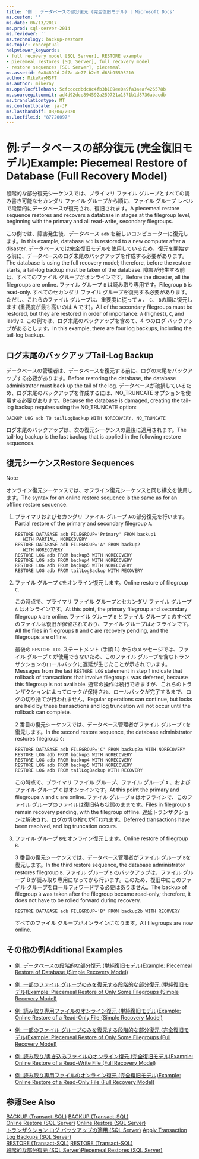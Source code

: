 ```yaml
---
title: '例 : データベースの部分復元 (完全復旧モデル) | Microsoft Docs'
ms.custom: ''
ms.date: 06/13/2017
ms.prod: sql-server-2014
ms.reviewer: ''
ms.technology: backup-restore
ms.topic: conceptual
helpviewer_keywords:
- full recovery model [SQL Server], RESTORE example
- piecemeal restores [SQL Server], full recovery model
- restore sequences [SQL Server], piecemeal
ms.assetid: 0a84892d-2f7a-4e77-b2d0-d68b95595210
author: MikeRayMSFT
ms.author: mikeray
ms.openlocfilehash: 5cfccccdbdc0c4fb3b189ee0a9fa3aeaf426578b
ms.sourcegitcommit: ad4d92dce894592a259721a1571b1d8736abacdb
ms.translationtype: MT
ms.contentlocale: ja-JP
ms.lasthandoff: 08/04/2020
ms.locfileid: "87720097"
---
```

# <a name="example-piecemeal-restore-of-database-full-recovery-model"></a><span data-ttu-id="c4968-102">例:データベースの部分復元 (完全復旧モデル)</span><span class="sxs-lookup"><span data-stu-id="c4968-102">Example: Piecemeal Restore of Database (Full Recovery Model)</span></span>
  <span data-ttu-id="c4968-103">段階的な部分復元シーケンスでは、プライマリ ファイル グループとすべての読み書き可能なセカンダリ ファイル グループから順に、ファイル グループ レベルで段階的にデータベースが復元され、復旧されます。</span><span class="sxs-lookup"><span data-stu-id="c4968-103">A piecemeal restore sequence restores and recovers a database in stages at the filegroup level, beginning with the primary and all read-write, secondary filegroups.</span></span>  
  
 <span data-ttu-id="c4968-104">この例では、障害発生後、データベース `adb` を新しいコンピューターに復元します。</span><span class="sxs-lookup"><span data-stu-id="c4968-104">In this example, database `adb` is restored to a new computer after a disaster.</span></span> <span data-ttu-id="c4968-105">データベースでは完全復旧モデルを使用しているため、復元を開始する前に、データベースのログ末尾のバックアップを作成する必要があります。</span><span class="sxs-lookup"><span data-stu-id="c4968-105">The database is using the full recovery model; therefore, before the restore starts, a tail-log backup must be taken of the database.</span></span> <span data-ttu-id="c4968-106">障害が発生する前は、すべてのファイル グループがオンラインです。</span><span class="sxs-lookup"><span data-stu-id="c4968-106">Before the disaster, all the filegroups are online.</span></span> <span data-ttu-id="c4968-107">ファイル グループ `B` は読み取り専用です。</span><span class="sxs-lookup"><span data-stu-id="c4968-107">Filegroup `B` is read-only.</span></span> <span data-ttu-id="c4968-108">すべてのセカンダリ ファイル グループを復元する必要があります。ただし、これらのファイル グループは、重要度に従って `A` 、 `C`、 `B`の順に復元します (重要度が最も高いのは A です)。</span><span class="sxs-lookup"><span data-stu-id="c4968-108">All of the secondary filegroups must be restored, but they are restored in order of importance: `A` (highest), `C`, and lastly `B`.</span></span> <span data-ttu-id="c4968-109">この例では、ログ末尾のバックアップを含めて、4 つのログ バックアップがあるとします。</span><span class="sxs-lookup"><span data-stu-id="c4968-109">In this example, there are four log backups, including the tail-log backup.</span></span>  
  
## <a name="tail-log-backup"></a><span data-ttu-id="c4968-110">ログ末尾のバックアップ</span><span class="sxs-lookup"><span data-stu-id="c4968-110">Tail-Log Backup</span></span>  
 <span data-ttu-id="c4968-111">データベースの管理者は、データベースを復元する前に、ログの末尾をバックアップする必要があります。</span><span class="sxs-lookup"><span data-stu-id="c4968-111">Before restoring the database, the database administrator must back up the tail of the log.</span></span> <span data-ttu-id="c4968-112">データベースが破損しているため、ログ末尾のバックアップを作成するには、NO_TRUNCATE オプションを使用する必要があります。</span><span class="sxs-lookup"><span data-stu-id="c4968-112">Because the database is damaged, creating the tail-log backup requires using the NO_TRUNCATE option:</span></span>  
  
```  
BACKUP LOG adb TO tailLogBackup WITH NORECOVERY, NO_TRUNCATE  
```  
  
 <span data-ttu-id="c4968-113">ログ末尾のバックアップは、次の復元シーケンスの最後に適用されます。</span><span class="sxs-lookup"><span data-stu-id="c4968-113">The tail-log backup is the last backup that is applied in the following restore sequences.</span></span>  
  
## <a name="restore-sequences"></a><span data-ttu-id="c4968-114">復元シーケンス</span><span class="sxs-lookup"><span data-stu-id="c4968-114">Restore Sequences</span></span>  
  
> [!NOTE]  
>  <span data-ttu-id="c4968-115">オンライン復元シーケンスでは、オフライン復元シーケンスと同じ構文を使用します。</span><span class="sxs-lookup"><span data-stu-id="c4968-115">The syntax for an online restore sequence is the same as for an offline restore sequence.</span></span>  
  
1.  <span data-ttu-id="c4968-116">プライマリおよびセカンダリ ファイル グループ `A`の部分復元を行います。</span><span class="sxs-lookup"><span data-stu-id="c4968-116">Partial restore of the primary and secondary filegroup `A`.</span></span>  
  
    ```  
    RESTORE DATABASE adb FILEGROUP='Primary' FROM backup1   
       WITH PARTIAL, NORECOVERY  
    RESTORE DATABASE adb FILEGROUP='A' FROM backup2   
       WITH NORECOVERY  
    RESTORE LOG adb FROM backup3 WITH NORECOVERY  
    RESTORE LOG adb FROM backup4 WITH NORECOVERY  
    RESTORE LOG adb FROM backup5 WITH NORECOVERY  
    RESTORE LOG adb FROM tailLogBackup WITH RECOVERY  
    ```  
  
2.  <span data-ttu-id="c4968-117">ファイル グループ `C`をオンライン復元します。</span><span class="sxs-lookup"><span data-stu-id="c4968-117">Online restore of filegroup `C`.</span></span>  
  
     <span data-ttu-id="c4968-118">この時点で、プライマリ ファイル グループとセカンダリ ファイル グループ `A` はオンラインです。</span><span class="sxs-lookup"><span data-stu-id="c4968-118">At this point, the primary filegroup and secondary filegroup `A` are online.</span></span> <span data-ttu-id="c4968-119">ファイル グループ `B` とファイル グループ `C` のすべてのファイルは復旧が保留されており、ファイル グループはオフラインです。</span><span class="sxs-lookup"><span data-stu-id="c4968-119">All the files in filegroups `B` and `C` are recovery pending, and the filegroups are offline.</span></span>  
  
     <span data-ttu-id="c4968-120">最後の `RESTORE LOG` ステートメント (手順 1.) からのメッセージでは、ファイル グループ `C` が使用できないため、このファイル グループを含むトランザクションのロールバックに遅延が生じたことが示されています。</span><span class="sxs-lookup"><span data-stu-id="c4968-120">Messages from the last `RESTORE LOG` statement in step 1 indicate that rollback of transactions that involve filegroup `C` was deferred, because this filegroup is not available.</span></span> <span data-ttu-id="c4968-121">通常の操作は続行できますが、これらのトランザクションによってロックが保持され、ロールバックが完了するまで、ログの切り捨てが行われません。</span><span class="sxs-lookup"><span data-stu-id="c4968-121">Regular operations can continue, but locks are held by these transactions and log truncation will not occur until the rollback can complete.</span></span>  
  
     <span data-ttu-id="c4968-122">2 番目の復元シーケンスでは、データベース管理者がファイル グループ `C`を復元します。</span><span class="sxs-lookup"><span data-stu-id="c4968-122">In the second restore sequence, the database administrator restores filegroup `C`:</span></span>  
  
    ```  
    RESTORE DATABASE adb FILEGROUP='C' FROM backup2a WITH NORECOVERY  
    RESTORE LOG adb FROM backup3 WITH NORECOVERY  
    RESTORE LOG adb FROM backup4 WITH NORECOVERY  
    RESTORE LOG adb FROM backup5 WITH NORECOVERY  
    RESTORE LOG adb FROM tailLogBackup WITH RECOVERY  
    ```  
  
     <span data-ttu-id="c4968-123">この時点で、プライマリ ファイル グループ、ファイル グループ `A` 、およびファイル グループ `C` はオンラインです。</span><span class="sxs-lookup"><span data-stu-id="c4968-123">At this point the primary and filegroups `A` and `C` are online.</span></span> <span data-ttu-id="c4968-124">ファイル グループ `B` はオフラインで、このファイル グループのファイルは復旧待ち状態のままです。</span><span class="sxs-lookup"><span data-stu-id="c4968-124">Files in filegroup `B` remain recovery pending, with the filegroup offline.</span></span> <span data-ttu-id="c4968-125">遅延トランザクションは解決され、ログの切り捨てが行われます。</span><span class="sxs-lookup"><span data-stu-id="c4968-125">Deferred transactions have been resolved, and log truncation occurs.</span></span>  
  
3.  <span data-ttu-id="c4968-126">ファイル グループ `B`をオンライン復元します。</span><span class="sxs-lookup"><span data-stu-id="c4968-126">Online restore of filegroup `B`.</span></span>  
  
     <span data-ttu-id="c4968-127">3 番目の復元シーケンスでは、データベース管理者がファイル グループ `B`を復元します。</span><span class="sxs-lookup"><span data-stu-id="c4968-127">In the third restore sequence, the database administrator restores filegroup `B`.</span></span> <span data-ttu-id="c4968-128">ファイル グループ `B` のバックアップは、ファイル グループ B が読み取り専用になってから行います。このため、復旧中にこのファイル グループをロールフォワードする必要はありません。</span><span class="sxs-lookup"><span data-stu-id="c4968-128">The backup of filegroup `B` was taken after the filegroup became read-only; therefore, it does not have to be rolled forward during recovery.</span></span>  
  
    ```  
    RESTORE DATABASE adb FILEGROUP='B' FROM backup2b WITH RECOVERY  
    ```  
  
     <span data-ttu-id="c4968-129">すべてのファイル グループがオンラインになります。</span><span class="sxs-lookup"><span data-stu-id="c4968-129">All filegroups are now online.</span></span>  
  
## <a name="additional-examples"></a><span data-ttu-id="c4968-130">その他の例</span><span class="sxs-lookup"><span data-stu-id="c4968-130">Additional Examples</span></span>  
  
-   [<span data-ttu-id="c4968-131">例: データベースの段階的な部分復元 &#40;単純復旧モデル&#41;</span><span class="sxs-lookup"><span data-stu-id="c4968-131">Example: Piecemeal Restore of Database &#40;Simple Recovery Model&#41;</span></span>](example-piecemeal-restore-of-database-simple-recovery-model.md)  
  
-   [<span data-ttu-id="c4968-132">例: 一部のファイル グループのみを復元する段階的な部分復元 &#40;単純復旧モデル&#41;</span><span class="sxs-lookup"><span data-stu-id="c4968-132">Example: Piecemeal Restore of Only Some Filegroups &#40;Simple Recovery Model&#41;</span></span>](example-piecemeal-restore-of-only-some-filegroups-simple-recovery-model.md)  
  
-   [<span data-ttu-id="c4968-133">例: 読み取り専用ファイルのオンライン復元 &#40;単純復旧モデル&#41;</span><span class="sxs-lookup"><span data-stu-id="c4968-133">Example: Online Restore of a Read-Only File &#40;Simple Recovery Model&#41;</span></span>](example-online-restore-of-a-read-only-file-simple-recovery-model.md)  
  
-   [<span data-ttu-id="c4968-134">例: 一部のファイル グループのみを復元する段階的な部分復元 &#40;完全復旧モデル&#41;</span><span class="sxs-lookup"><span data-stu-id="c4968-134">Example: Piecemeal Restore of Only Some Filegroups &#40;Full Recovery Model&#41;</span></span>](example-piecemeal-restore-of-only-some-filegroups-full-recovery-model.md)  
  
-   [<span data-ttu-id="c4968-135">例: 読み取り/書き込みファイルのオンライン復元 &#40;完全復旧モデル&#41;</span><span class="sxs-lookup"><span data-stu-id="c4968-135">Example: Online Restore of a Read-Write File &#40;Full Recovery Model&#41;</span></span>](example-online-restore-of-a-read-write-file-full-recovery-model.md)  
  
-   [<span data-ttu-id="c4968-136">例: 読み取り専用ファイルのオンライン復元 &#40;完全復旧モデル&#41;</span><span class="sxs-lookup"><span data-stu-id="c4968-136">Example: Online Restore of a Read-Only File &#40;Full Recovery Model&#41;</span></span>](example-online-restore-of-a-read-only-file-full-recovery-model.md)  
  
## <a name="see-also"></a><span data-ttu-id="c4968-137">参照</span><span class="sxs-lookup"><span data-stu-id="c4968-137">See Also</span></span>  
 <span data-ttu-id="c4968-138">[BACKUP &#40;Transact-SQL&#41;](/sql/t-sql/statements/backup-transact-sql) </span><span class="sxs-lookup"><span data-stu-id="c4968-138">[BACKUP &#40;Transact-SQL&#41;](/sql/t-sql/statements/backup-transact-sql) </span></span>  
 <span data-ttu-id="c4968-139">[Online Restore &#40;SQL Server&#41;](online-restore-sql-server.md) </span><span class="sxs-lookup"><span data-stu-id="c4968-139">[Online Restore &#40;SQL Server&#41;](online-restore-sql-server.md) </span></span>  
 <span data-ttu-id="c4968-140">[トランザクション ログ バックアップの適用 &#40;SQL Server&#41;](transaction-log-backups-sql-server.md) </span><span class="sxs-lookup"><span data-stu-id="c4968-140">[Apply Transaction Log Backups &#40;SQL Server&#41;](transaction-log-backups-sql-server.md) </span></span>  
 <span data-ttu-id="c4968-141">[RESTORE &#40;Transact-SQL&#41;](/sql/t-sql/statements/restore-statements-transact-sql) </span><span class="sxs-lookup"><span data-stu-id="c4968-141">[RESTORE &#40;Transact-SQL&#41;](/sql/t-sql/statements/restore-statements-transact-sql) </span></span>  
 [<span data-ttu-id="c4968-142">段階的な部分復元 &#40;SQL Server&#41;</span><span class="sxs-lookup"><span data-stu-id="c4968-142">Piecemeal Restores &#40;SQL Server&#41;</span></span>](piecemeal-restores-sql-server.md)  
  
  
